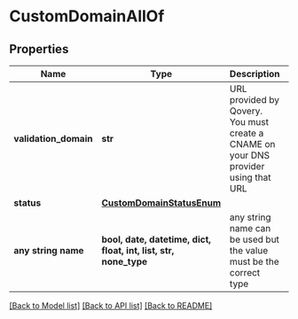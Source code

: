 # CustomDomainAllOf


## Properties
Name | Type | Description | Notes
------------ | ------------- | ------------- | -------------
**validation_domain** | **str** | URL provided by Qovery. You must create a CNAME on your DNS provider using that URL | [optional] 
**status** | [**CustomDomainStatusEnum**](CustomDomainStatusEnum.md) |  | [optional] 
**any string name** | **bool, date, datetime, dict, float, int, list, str, none_type** | any string name can be used but the value must be the correct type | [optional]

[[Back to Model list]](../README.md#documentation-for-models) [[Back to API list]](../README.md#documentation-for-api-endpoints) [[Back to README]](../README.md)



